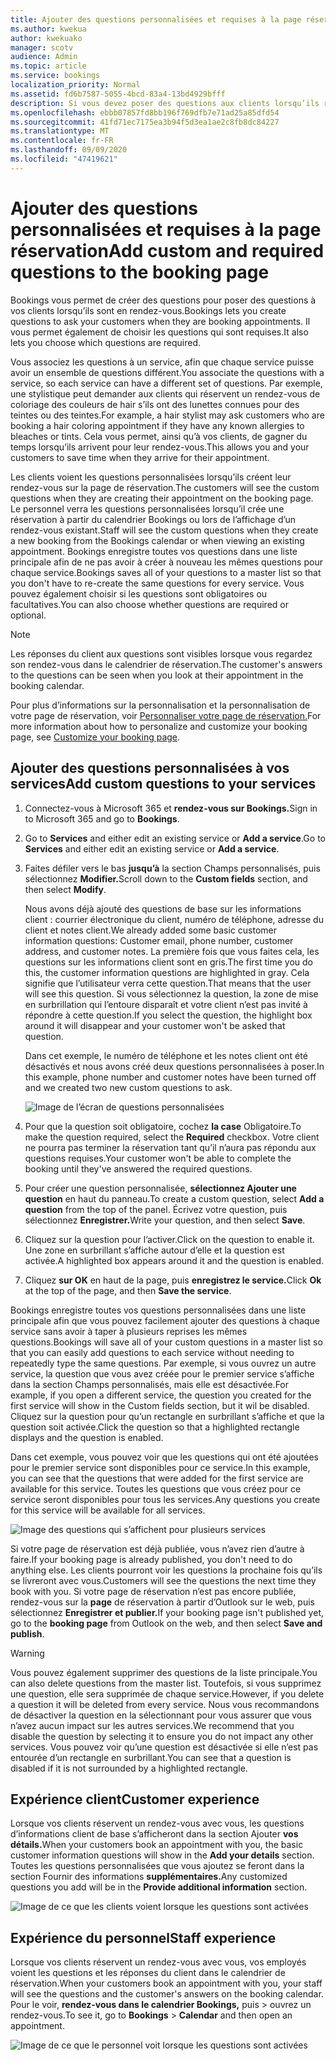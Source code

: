 ```yaml
---
title: Ajouter des questions personnalisées et requises à la page réservation
ms.author: kwekua
author: kwekuako
manager: scotv
audience: Admin
ms.topic: article
ms.service: bookings
localization_priority: Normal
ms.assetid: fd6b7587-5055-4bcd-83a4-13bd4929bfff
description: Si vous devez poser des questions aux clients lorsqu’ils réservent un rendez-vous en ligne, vous pouvez ajouter des questions personnalisées et des questions requises à la page de réservation.
ms.openlocfilehash: ebbb07857fd8bb196f769dfb7e71ad25a85dfd54
ms.sourcegitcommit: 41fd71ec7175ea3b94f5d3ea1ae2c8fb8dc84227
ms.translationtype: MT
ms.contentlocale: fr-FR
ms.lasthandoff: 09/09/2020
ms.locfileid: "47419621"
---
```

# <a name="add-custom-and-required-questions-to-the-booking-page"></a><span data-ttu-id="b93e7-103">Ajouter des questions personnalisées et requises à la page réservation</span><span class="sxs-lookup"><span data-stu-id="b93e7-103">Add custom and required questions to the booking page</span></span>

<span data-ttu-id="b93e7-104">Bookings vous permet de créer des questions pour poser des questions à vos clients lorsqu’ils sont en rendez-vous.</span><span class="sxs-lookup"><span data-stu-id="b93e7-104">Bookings lets you create questions to ask your customers when they are booking appointments.</span></span> <span data-ttu-id="b93e7-105">Il vous permet également de choisir les questions qui sont requises.</span><span class="sxs-lookup"><span data-stu-id="b93e7-105">It also lets you choose which questions are required.</span></span>

<span data-ttu-id="b93e7-106">Vous associez les questions à un service, afin que chaque service puisse avoir un ensemble de questions différent.</span><span class="sxs-lookup"><span data-stu-id="b93e7-106">You associate the questions with a service, so each service can have a different set of questions.</span></span> <span data-ttu-id="b93e7-107">Par exemple, une stylistique peut demander aux clients qui réservent un rendez-vous de coloriage des couleurs de hair s’ils ont des lunettes connues pour des teintes ou des teintes.</span><span class="sxs-lookup"><span data-stu-id="b93e7-107">For example, a hair stylist may ask customers who are booking a hair coloring appointment if they have any known allergies to bleaches or tints.</span></span> <span data-ttu-id="b93e7-108">Cela vous permet, ainsi qu’à vos clients, de gagner du temps lorsqu’ils arrivent pour leur rendez-vous.</span><span class="sxs-lookup"><span data-stu-id="b93e7-108">This allows you and your customers to save time when they arrive for their appointment.</span></span>

<span data-ttu-id="b93e7-109">Les clients voient les questions personnalisées lorsqu’ils créent leur rendez-vous sur la page de réservation.</span><span class="sxs-lookup"><span data-stu-id="b93e7-109">The customers will see the custom questions when they are creating their appointment on the booking page.</span></span> <span data-ttu-id="b93e7-110">Le personnel verra les questions personnalisées lorsqu’il crée une réservation à partir du calendrier Bookings ou lors de l’affichage d’un rendez-vous existant.</span><span class="sxs-lookup"><span data-stu-id="b93e7-110">Staff will see the custom questions when they create a new booking from the Bookings calendar or when viewing an existing appointment.</span></span> <span data-ttu-id="b93e7-111">Bookings enregistre toutes vos questions dans une liste principale afin de ne pas avoir à créer à nouveau les mêmes questions pour chaque service.</span><span class="sxs-lookup"><span data-stu-id="b93e7-111">Bookings saves all of your questions to a master list so that you don't have to re-create the same questions for every service.</span></span> <span data-ttu-id="b93e7-112">Vous pouvez également choisir si les questions sont obligatoires ou facultatives.</span><span class="sxs-lookup"><span data-stu-id="b93e7-112">You can also choose whether questions are required or optional.</span></span>

> [!NOTE]
> <span data-ttu-id="b93e7-113">Les réponses du client aux questions sont visibles lorsque vous regardez son rendez-vous dans le calendrier de réservation.</span><span class="sxs-lookup"><span data-stu-id="b93e7-113">The customer's answers to the questions can be seen when you look at their appointment in the booking calendar.</span></span>

<span data-ttu-id="b93e7-114">Pour plus d’informations sur la personnalisation et la personnalisation de votre page de réservation, voir [Personnaliser votre page de réservation.](customize-booking-page.md)</span><span class="sxs-lookup"><span data-stu-id="b93e7-114">For more information about how to personalize and customize your booking page, see [Customize your booking page](customize-booking-page.md).</span></span>

## <a name="add-custom-questions-to-your-services"></a><span data-ttu-id="b93e7-115">Ajouter des questions personnalisées à vos services</span><span class="sxs-lookup"><span data-stu-id="b93e7-115">Add custom questions to your services</span></span>

1. <span data-ttu-id="b93e7-116">Connectez-vous à Microsoft 365 et **rendez-vous sur Bookings.**</span><span class="sxs-lookup"><span data-stu-id="b93e7-116">Sign in to Microsoft 365 and go to **Bookings**.</span></span>

1. <span data-ttu-id="b93e7-117">Go to **Services** and either edit an existing service or **Add a service**.</span><span class="sxs-lookup"><span data-stu-id="b93e7-117">Go to **Services** and either edit an existing service or **Add a service**.</span></span>

1. <span data-ttu-id="b93e7-118">Faites défiler vers le bas **jusqu’à** la section Champs personnalisés, puis sélectionnez **Modifier.**</span><span class="sxs-lookup"><span data-stu-id="b93e7-118">Scroll down to the **Custom fields** section, and then select **Modify**.</span></span>

   <span data-ttu-id="b93e7-119">Nous avons déjà ajouté des questions de base sur les informations client : courrier électronique du client, numéro de téléphone, adresse du client et notes client.</span><span class="sxs-lookup"><span data-stu-id="b93e7-119">We already added some basic customer information questions: Customer email, phone number, customer address, and customer notes.</span></span> <span data-ttu-id="b93e7-120">La première fois que vous faites cela, les questions sur les informations client sont en gris.</span><span class="sxs-lookup"><span data-stu-id="b93e7-120">The first time you do this, the customer information questions are highlighted in gray.</span></span> <span data-ttu-id="b93e7-121">Cela signifie que l’utilisateur verra cette question.</span><span class="sxs-lookup"><span data-stu-id="b93e7-121">That means that the user will see this question.</span></span> <span data-ttu-id="b93e7-122">Si vous sélectionnez la question, la zone de mise en surbrillation qui l’entoure disparaît et votre client n’est pas invité à répondre à cette question.</span><span class="sxs-lookup"><span data-stu-id="b93e7-122">If you select the question, the highlight box around it will disappear and your customer won't be asked that question.</span></span>

   <span data-ttu-id="b93e7-123">Dans cet exemple, le numéro de téléphone et les notes client ont été désactivés et nous avons créé deux questions personnalisées à poser.</span><span class="sxs-lookup"><span data-stu-id="b93e7-123">In this example, phone number and customer notes have been turned off and we created two new custom questions to ask.</span></span>

   ![Image de l’écran de questions personnalisées](../media/bookings-questions-custom-fields.png)

1. <span data-ttu-id="b93e7-125">Pour que la question soit obligatoire, cochez **la case** Obligatoire.</span><span class="sxs-lookup"><span data-stu-id="b93e7-125">To make the question required, select the **Required** checkbox.</span></span> <span data-ttu-id="b93e7-126">Votre client ne pourra pas terminer la réservation tant qu’il n’aura pas répondu aux questions requises.</span><span class="sxs-lookup"><span data-stu-id="b93e7-126">Your customer won't be able to complete the booking until they've answered the required questions.</span></span>

1. <span data-ttu-id="b93e7-127">Pour créer une question personnalisée, **sélectionnez Ajouter une question** en haut du panneau.</span><span class="sxs-lookup"><span data-stu-id="b93e7-127">To create a custom question, select **Add a question** from the top of the panel.</span></span> <span data-ttu-id="b93e7-128">Écrivez votre question, puis sélectionnez **Enregistrer.**</span><span class="sxs-lookup"><span data-stu-id="b93e7-128">Write your question, and then select **Save**.</span></span>

1. <span data-ttu-id="b93e7-129">Cliquez sur la question pour l’activer.</span><span class="sxs-lookup"><span data-stu-id="b93e7-129">Click on the question to enable it.</span></span> <span data-ttu-id="b93e7-130">Une zone en surbrillant s’affiche autour d’elle et la question est activée.</span><span class="sxs-lookup"><span data-stu-id="b93e7-130">A highlighted box appears around it and the question is enabled.</span></span>

1. <span data-ttu-id="b93e7-131">Cliquez **sur OK** en haut de la page, puis **enregistrez le service.**</span><span class="sxs-lookup"><span data-stu-id="b93e7-131">Click **Ok** at the top of the page, and then **Save the service**.</span></span>

<span data-ttu-id="b93e7-132">Bookings enregistre toutes vos questions personnalisées dans une liste principale afin que vous pouvez facilement ajouter des questions à chaque service sans avoir à taper à plusieurs reprises les mêmes questions.</span><span class="sxs-lookup"><span data-stu-id="b93e7-132">Bookings will save all of your custom questions in a master list so that you can easily add questions to each service without needing to repeatedly type the same questions.</span></span> <span data-ttu-id="b93e7-133">Par exemple, si vous ouvrez un autre service, la question que vous avez créée pour le premier service s’affiche dans la section Champs personnalisés, mais elle est désactivée.</span><span class="sxs-lookup"><span data-stu-id="b93e7-133">For example, if you open a different service, the question you created for the first service will show in the Custom fields section, but it wil be disabled.</span></span> <span data-ttu-id="b93e7-134">Cliquez sur la question pour qu’un rectangle en surbrillant s’affiche et que la question soit activée.</span><span class="sxs-lookup"><span data-stu-id="b93e7-134">Click the question so that a highlighted rectangle displays and the question is enabled.</span></span>

<span data-ttu-id="b93e7-135">Dans cet exemple, vous pouvez voir que les questions qui ont été ajoutées pour le premier service sont disponibles pour ce service.</span><span class="sxs-lookup"><span data-stu-id="b93e7-135">In this example, you can see that the questions that were added for the first service are available for this service.</span></span> <span data-ttu-id="b93e7-136">Toutes les questions que vous créez pour ce service seront disponibles pour tous les services.</span><span class="sxs-lookup"><span data-stu-id="b93e7-136">Any questions you create for this service will be available for all services.</span></span>

   ![Image des questions qui s’affichent pour plusieurs services](../media/bookings-questions-services.png)

<span data-ttu-id="b93e7-138">Si votre page de réservation est déjà publiée, vous n’avez rien d’autre à faire.</span><span class="sxs-lookup"><span data-stu-id="b93e7-138">If your booking page is already published, you don't need to do anything else.</span></span> <span data-ttu-id="b93e7-139">Les clients pourront voir les questions la prochaine fois qu’ils se livreront avec vous.</span><span class="sxs-lookup"><span data-stu-id="b93e7-139">Customers will see the questions the next time they book with you.</span></span> <span data-ttu-id="b93e7-140">Si votre page de réservation n’est pas encore publiée, rendez-vous sur la **page** de réservation à partir d’Outlook sur le web, puis sélectionnez **Enregistrer et publier.**</span><span class="sxs-lookup"><span data-stu-id="b93e7-140">If your booking page isn't published yet, go to the **booking page** from Outlook on the web, and then select **Save and publish**.</span></span>

> [!WARNING]
> <span data-ttu-id="b93e7-141">Vous pouvez également supprimer des questions de la liste principale.</span><span class="sxs-lookup"><span data-stu-id="b93e7-141">You can also delete questions from the master list.</span></span> <span data-ttu-id="b93e7-142">Toutefois, si vous supprimez une question, elle sera supprimée de chaque service.</span><span class="sxs-lookup"><span data-stu-id="b93e7-142">However, if you delete a question it will be deleted from every service.</span></span> <span data-ttu-id="b93e7-143">Nous vous recommandons de désactiver la question en la sélectionnant pour vous assurer que vous n’avez aucun impact sur les autres services.</span><span class="sxs-lookup"><span data-stu-id="b93e7-143">We recommend that you disable the question by selecting it to ensure you do not impact any other services.</span></span> <span data-ttu-id="b93e7-144">Vous pouvez voir qu’une question est désactivée si elle n’est pas entourée d’un rectangle en surbrillant.</span><span class="sxs-lookup"><span data-stu-id="b93e7-144">You can see that a question is disabled if it is not surrounded by a highlighted rectangle.</span></span>

## <a name="customer-experience"></a><span data-ttu-id="b93e7-145">Expérience client</span><span class="sxs-lookup"><span data-stu-id="b93e7-145">Customer experience</span></span>

<span data-ttu-id="b93e7-146">Lorsque vos clients réservent un rendez-vous avec vous, les questions d’informations client de base s’afficheront dans la section Ajouter **vos détails.**</span><span class="sxs-lookup"><span data-stu-id="b93e7-146">When your customers book an appointment with you, the basic customer information questions will show in the **Add your details** section.</span></span> <span data-ttu-id="b93e7-147">Toutes les questions personnalisées que vous ajoutez se feront dans la section Fournir des informations **supplémentaires.**</span><span class="sxs-lookup"><span data-stu-id="b93e7-147">Any customized questions you add will be in the **Provide additional information** section.</span></span>

![Image de ce que les clients voient lorsque les questions sont activées](../media/bookings-questions-customer.png)

## <a name="staff-experience"></a><span data-ttu-id="b93e7-149">Expérience du personnel</span><span class="sxs-lookup"><span data-stu-id="b93e7-149">Staff experience</span></span>

<span data-ttu-id="b93e7-150">Lorsque vos clients réservent un rendez-vous avec vous, vos employés voient les questions et les réponses du client dans le calendrier de réservation.</span><span class="sxs-lookup"><span data-stu-id="b93e7-150">When your customers book an appointment with you, your staff will see the questions and the customer's answers on the booking calendar.</span></span> <span data-ttu-id="b93e7-151">Pour le voir, **rendez-vous dans le calendrier Bookings,** puis \>  ouvrez un rendez-vous.</span><span class="sxs-lookup"><span data-stu-id="b93e7-151">To see it, go to **Bookings** \> **Calendar** and then open an appointment.</span></span>

![Image de ce que le personnel voit lorsque les questions sont activées](../media/bookings-questions-staff.png)

